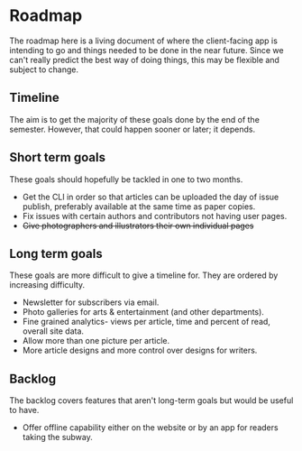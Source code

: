 # Roadmap

The roadmap here is a living document of where the client-facing app is intending to go and things needed to be done in the near future. Since we can't really predict the best way of doing things, this may be flexible and subject to change.

## Timeline
The aim is to get the majority of these goals done by the end of the semester. However, that could happen sooner or later; it depends.

## Short term goals
These goals should hopefully be tackled in one to two months.
* Get the CLI in order so that articles can be uploaded the day of issue publish, preferably available at the same time as paper copies.
* Fix issues with certain authors and contributors not having user pages.
* ~~Give photographers and illustrators their own individual pages~~

## Long term goals
These goals are more difficult to give a timeline for. They are ordered by increasing difficulty.
* Newsletter for subscribers via email.
* Photo galleries for arts & entertainment (and other departments).
* Fine grained analytics- views per article, time and percent of read, overall site data.
* Allow more than one picture per article.
* More article designs and more control over designs for writers.

## Backlog
The backlog covers features that aren't long-term goals but would be useful to have.
* Offer offline capability either on the website or by an app for readers taking the subway.
